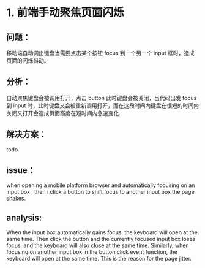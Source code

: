 # 1. 前端手动聚焦页面闪烁

## 问题：

移动端自动调出键盘当需要点击某个按钮 focus 到一个另一个 input 框时，造成页面的闪烁抖动。

## 分析：

自动聚焦键盘会被调用打开，点击 button 此时键盘会被关闭，当代码出发 focus 到 input 时，此时键盘又会被重新调用打开，而在这段时间内键盘在很短的时间内关闭又打开会造成页面高度在短时间内急速变化.

## 解决方案：

todo

## issue：

when opening a mobile platform browser and automatically focusing on an input box , then i click a button to shift focus to another input box the page shakes.

## analysis:

When the input box automatically gains focus, the keyboard will open at the same time. Then click the button and the currently focused input box loses focus, and the keyboard will also close at the same time. Similarly, when focusing on another input box in the button click event function, the keyboard will open at the same time. This is the reason for the page jitter.

## solution：

todo
